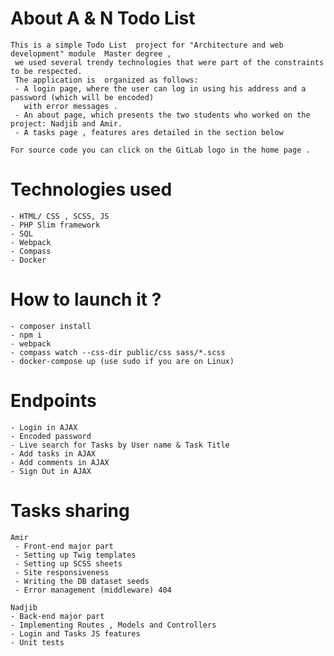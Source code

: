 # About A & N Todo List 
    This is a simple Todo List  project for "Architecture and web development" module  Master degree ,
     we used several trendy technologies that were part of the constraints to be respected.
     The application is  organized as follows:
     - A login page, where the user can log in using his address and a password (which will be encoded)
       with error messages . 
     - An about page, which presents the two students who worked on the project: Nadjib and Amir. 
     - A tasks page , features ares detailed in the section below 

    For source code you can click on the GitLab logo in the home page . 


# Technologies used
    - HTML/ CSS , SCSS, JS
    - PHP Slim framework 
    - SQL 
    - Webpack 
    - Compass
    - Docker

# How to launch it ?
    - composer install
    - npm i 
    - webpack
    - compass watch --css-dir public/css sass/*.scss 
    - docker-compose up (use sudo if you are on Linux)

# Endpoints 
    - Login in AJAX
    - Encoded password 
    - Live search for Tasks by User name & Task Title
    - Add tasks in AJAX 
    - Add comments in AJAX 
    - Sign Out in AJAX

# Tasks sharing
    Amir 
     - Front-end major part
     - Setting up Twig templates 
     - Setting up SCSS sheets
     - Site responsiveness
     - Writing the DB dataset seeds
     - Error management (middleware) 404
     
    Nadjib  
    - Back-end major part
    - Implementing Routes , Models and Controllers
    - Login and Tasks JS features 
    - Unit tests 
    
    

